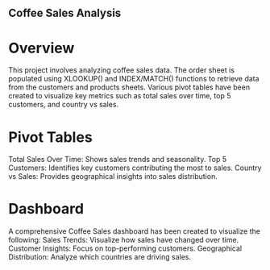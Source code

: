 ## Coffee Sales Analysis
# Overview
This project involves analyzing coffee sales data. The order sheet is populated using XLOOKUP() and INDEX/MATCH() functions to retrieve data from the customers and products sheets. Various pivot tables have been created to visualize key metrics such as total sales over time, top 5 customers, and country vs sales.

# Pivot Tables
Total Sales Over Time: Shows sales trends and seasonality.
Top 5 Customers: Identifies key customers contributing the most to sales.
Country vs Sales: Provides geographical insights into sales distribution.

# Dashboard
A comprehensive Coffee Sales dashboard has been created to visualize the following:
Sales Trends: Visualize how sales have changed over time.
Customer Insights: Focus on top-performing customers.
Geographical Distribution: Analyze which countries are driving sales.
